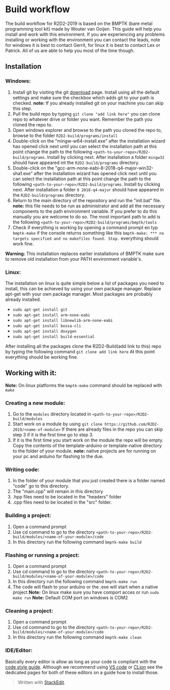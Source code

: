 
# Build workflow
The build workflow for R2D2-2019 is based on the BMPTK (bare metal programming tool kit) made by Wouter van Ooijen. This guide will help you install and work with this environment. If you are experiencing any problems installing or working with the environment you can contact the leads, note for windows it is best to contact Gerrit, for linux it is best to contact Lex or Patrick. All of us are able to help you most of the time though.  

## Installation
 
 ### Windows:

 1. Install git by visiting the git [download](https://git-scm.com/download/win) page.  Install using all the default settings and make sure the checkbox which adds git to your path is checked. **note:** If you already installed git on your machine you can skip this step.
 2. Pull the build repo by typing `git clone "add link here"` you can clone repo to whatever drive or folder you want. Remember the path you cloned the repo to.
 3. Open windows explorer and browse to the path you cloned the repo to, browse to the folder `R2D2-build/programs/install`
 4. Double-click on the "mingw-w64-install.exe" after the installation wizard has opened click next until you can select the installation path at this point change the path to the following `<path-to-your-repo>/R2D2-build/programs`. Install by clicking next. After installation a folder `mingw32` should have appeared int the `R2D2-build/programs` directory.
 5.  Double-click on the "gcc-arm-none-eabi-8-2018-q4-major-win32-sha1.exe" after the installation wizard has opened click next until you can select the installation path at this point change the path to the following `<path-to-your-repo>/R2D2-build/programs`. Install by clicking next. After installation a folder `8 2018-q4-major` should have appeared in the `R2D2-build/programs` directory.
 6. Return to the main directory of the repository and run the "init.bat" file. **note:** this file needs to be run as administrator and add all the necessary components to the path environment variable. If you prefer to do this manually you are welcome to do so. The most important path to add is the following `<path-to-your-repo>/R2D2-build/programs/bmptk/tools`
 7. Check if everything is working by opening a command prompt en typ `bmptk-make` if the console returns something like this `bmptk-make: *** no targets specified and no makefiles found. Stop.` everything should work fine.

**Warning:** This installation replaces earlier installations of BMPTK make sure to remove old installation from your PATH environment variable's. 

### Linux:
The installation on linux is quite simple below a list of packages you need to install, this can be achieved by using your own package manager. Replace apt-get with your own package manager. Most packages are probably already installed.

-   `sudo apt-get install git`
-   `sudo apt-get install arm-none-eabi`
-  `sudo apt-get install libnewlib-arm-none-eabi`
-   `sudo apt-get install bossa-cli`
-   `sudo apt-get install doxygen`
-   `sudo apt-get install build-essential`

After installing all the packages clone the R2D2-Build(add link to this) repo by typing the following command `git clone add link here`
At this point everything should be working fine.

## Working with it:

**Note:** On linux platforms the `bmptk-make` command should be replaced with `make`

### Creating a new module:
1. Go to the `modules` directory located in `<path-to-your-repo>/R2D2-build/modules`
2. Start work on a module by using `git clone https://github.com/R2D2-2019/<name-of-module>` If there are already files in the repo you can skip step 3 if it is the first time go to step 3.
3. If it is the first time you start work on the module the repo will be empty. Copy the contents of the template-arduino or template-native directory to the folder of your module. **note:** native projects are for running on your pc and arduino for flashing to the due.

### Writing code:

 1. In the folder of your module that you just created there is a folder named "code" go to this directory.
 2. The "main.cpp" will remain in this directory
 3. .hpp files need to be located in the "headers" folder
 4. .cpp files need to be located in the "src" folder.

### Building a project:

 1. Open a command prompt 
 2. Use cd command to go to the directory `<path-to-your-repo>/R2D2-build/modules/<name-of-your-module>/code`
 3. In this directory run the following command `bmptk-make build`

 ### Flashing or running a project:

 1. Open a command prompt 
 2. Use cd command to go to the directory `<path-to-your-repo>/R2D2-build/modules/<name-of-your-module>/code`
 3. In this directory run the following command `bmptk-make run`
 4. The code will flash to your arduino or the .exe will start when a native project
**Note:** On linux make sure you have comport acces or run `sudo make run`
**Note:** Default COM port on windows is COM2

### Cleaning a project:
 1. Open a command prompt 
 2. Use cd command to go to the directory `<path-to-your-repo>/R2D2-build/modules/<name-of-your-module>/code`
 3. In this directory run the following command `bmptk-make clean`

### IDE/Editor:
Basically every editor is allow as long as your code is compliant with the [code style guide](https://github.com/R2D2-2019/R2D2-2019/wiki/Style-Guide). Although we recommend using  [VS code](https://github.com/R2D2-2019/R2D2-2019/wiki/VS-Code) or [CLion](https://github.com/R2D2-2019/R2D2-2019/wiki/CLion) see the dedicated pages for both of these editors on a guide how to install those. 
> Written with [StackEdit](https://stackedit.io/).
